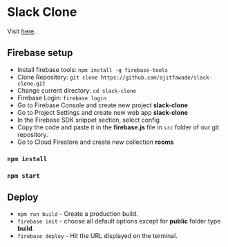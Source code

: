 # Slack Clone
Visit [here](https://slack-clone-8242f.web.app/).

## Firebase setup
* Install firebase tools: ```npm install -g firebase-tools```
* Clone Repository: ```git clone https://github.com/ajitfawade/slack-clone.git```
* Change current directory: ```cd slack-clone```
* Firebase Login: ```firebase login```
* Go to Firebase Console and create new project **slack-clone**
* Go to Project Settings and create new web app **slack-clone**
* In the Firebase SDK snippet section, select config
* Copy the code and paste it in the **firebase.js** file in ```src``` folder of our git repository.
* Go to Cloud Firestore and create new collection **rooms**

### `npm install`

### `npm start`

## Deploy
* `npm run build` - Create a production build.
* `firebase init` - choose all default options except for **public** folder type **build**.
* `firebase deploy` - Hit the URL displayed on the terminal.

